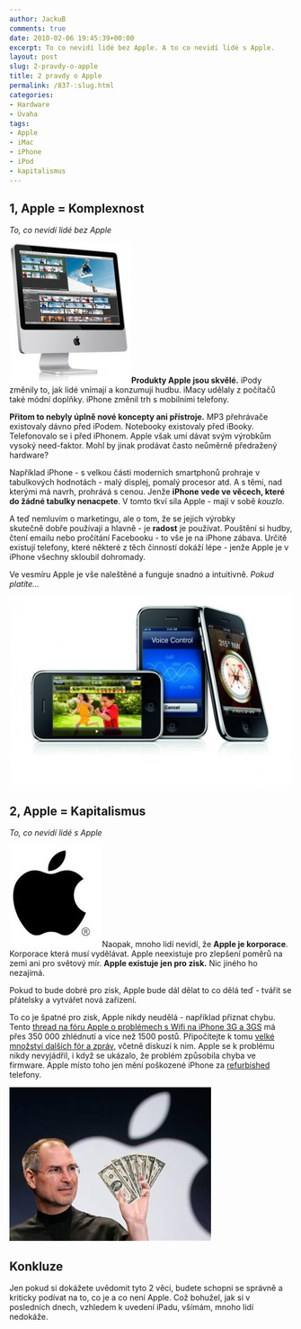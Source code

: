 ```yaml
---
author: JackuB
comments: true
date: 2010-02-06 19:45:39+00:00
excerpt: To co nevidí lidé bez Apple. A to co nevidí lidé s Apple.
layout: post
slug: 2-pravdy-o-apple
title: 2 pravdy o Apple
permalink: /837-:slug.html
categories:
- Hardware
- Úvaha
tags:
- Apple
- iMac
- iPhone
- iPod
- kapitalismus
---
```


## 1, Apple = Komplexnost


_To, co nevidí lidé bez Apple_

![Apple iMac](/uploads/2010/02/Apple-imac-new-217x250.jpg)**Produkty Apple jsou skvělé.** iPody změnily to, jak lidé vnímají a konzumují hudbu. iMacy udělaly z počítačů také módní doplňky. iPhone změnil trh s mobilními telefony.

**Přitom to nebyly úplně nové koncepty ani přístroje.** MP3 přehrávače existovaly dávno před iPodem. Notebooky existovaly před iBooky. Telefonovalo se i před iPhonem. Apple však umí dávat svým výrobkům vysoký need-faktor. Mohl by jinak prodávat často neůměrně předražený hardware?

Například iPhone - s velkou části moderních smartphonů prohraje v tabulkových hodnotách - malý displej, pomalý procesor atd. A s těmi, nad kterými má navrh, prohrává s cenou. Jenže **iPhone vede ve věcech, které do žádné tabulky nenacpete**. V tomto tkví síla Apple - mají v sobě _kouzlo_.

A teď nemluvím o marketingu, ale o tom, že se jejich výrobky skutečně dobře používají a hlavně - je **radost** je používat. Pouštění si hudby, čtení emailu nebo pročítání Facebooku - to vše je na iPhone zábava. Určitě existují telefony, které některé z těch činností dokáží lépe - jenže Apple je v iPhone všechny skloubil dohromady.

Ve vesmíru Apple je vše naleštěné a funguje snadno a intuitivně. _Pokud platíte..._

_![iPhone 3GS](/uploads/2010/02/iphone3gs_3up1-570x380.jpg)_


## 2, Apple = Kapitalismus


_To, co nevidí lidé s Apple_

![Apple logo](/uploads/2010/02/Apple_logo.jpg)Naopak, mnoho lidí nevidí, že **Apple je korporace**. Korporace která musí vydělávat. Apple neexistuje pro zlepšení poměrů na zemi ani pro světový mír. **Apple existuje jen pro zisk.** Nic jiného ho nezajímá.

Pokud to bude dobré pro zisk, Apple bude dál dělat to co dělá teď - tvářit se přátelsky a vytvářet nová zařízení.

To co je špatné pro zisk, Apple nikdy neudělá - například přiznat chybu. Tento [thread na fóru Apple o problémech s Wifi na iPhone 3G a 3GS](http://discussions.apple.com/thread.jspa?threadID=2044754&tstart=0) má přes 350 000 zhlédnutí a více než 1500 postů. Připočítejte k tomu [velké množství dalších fór a zpráv](http://www.google.com/search?hl=cs&safe=off&q=iphone+wifi+problem&btnG=Hledat&lr=&aq=f&oq=), včetně diskuzí k nim. Apple se k problému nikdy nevyjádřil, i když se ukázalo, že problém způsobila chyba ve firmware. Apple místo toho jen mění poškozené iPhone za [refurbished](http://en.wikipedia.org/wiki/Refurbishment_(electronics)) telefony.

![Apple = Kapitalismus](/uploads/2010/02/apple_money.jpg)


## Konkluze


Jen pokud si dokážete uvědomit tyto 2 věci, budete schopni se správně a kriticky podívat na to, co je a co není Apple. Což bohužel, jak si v posledních dnech, vzhledem k uvedení iPadu, všímám, mnoho lidí nedokáže.
